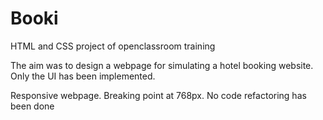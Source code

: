 # Booki
HTML and CSS project of openclassroom training

The aim was to design a webpage for simulating a hotel booking website.
Only the UI has been implemented.

Responsive webpage. Breaking point at 768px.
No code refactoring has been done
